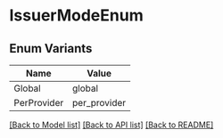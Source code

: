 # IssuerModeEnum

## Enum Variants

| Name | Value |
|---- | -----|
| Global | global |
| PerProvider | per_provider |


[[Back to Model list]](../README.md#documentation-for-models) [[Back to API list]](../README.md#documentation-for-api-endpoints) [[Back to README]](../README.md)


